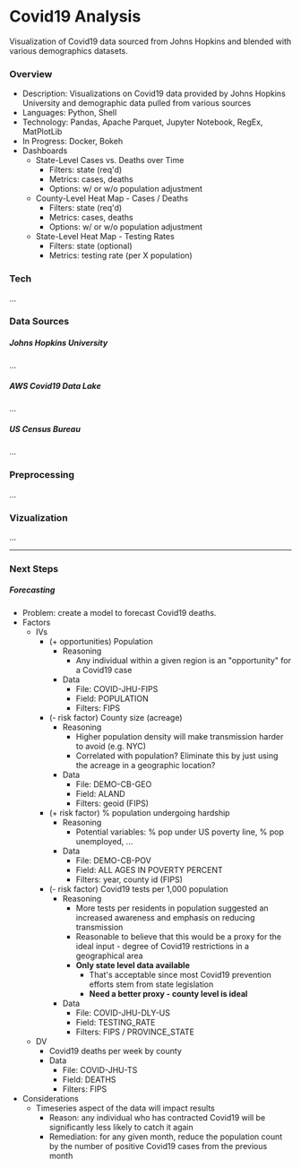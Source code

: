 # Covid19 Analysis
Visualization of Covid19 data sourced from Johns Hopkins and blended with various demographics datasets.

### Overview
- Description: Visualizations on Covid19 data provided by Johns Hopkins University and demographic data pulled from various sources
- Languages: Python, Shell
- Technology: Pandas, Apache Parquet, Jupyter Notebook, RegEx, MatPlotLib
- In Progress: Docker, Bokeh
- Dashboards
    - State-Level Cases vs. Deaths over Time
        - Filters: state (req'd)
        - Metrics: cases, deaths
        - Options: w/ or w/o population adjustment
    - County-Level Heat Map - Cases / Deaths
        - Filters: state (req'd)
        - Metrics: cases, deaths
        - Options: w/ or w/o population adjustment
    - State-Level Heat Map - Testing Rates
        - Filters: state (optional)
        - Metrics: testing rate (per X population)

### Tech
...

### Data Sources

##### Johns Hopkins University
...

##### AWS Covid19 Data Lake
...

##### US Census Bureau
...

### Preprocessing
...

### Vizualization
...

---

### Next Steps
##### Forecasting
- Problem: create a model to forecast Covid19 deaths.
- Factors
  - IVs
    - (+ opportunities) Population
      - Reasoning
          - Any individual within a given region is an "opportunity" for a Covid19 case
      - Data
          - File: COVID-JHU-FIPS
          - Field: POPULATION
          - Filters: FIPS
    - (- risk factor) County size (acreage)
      - Reasoning
          - Higher population density will make transmission harder to avoid (e.g. NYC)
          - Correlated with population? Eliminate this by just using the acreage in a geographic location?
      - Data
          - File: DEMO-CB-GEO
          - Field: ALAND
          - Filters: geoid (FIPS)
    - (+ risk factor) % population undergoing hardship
      - Reasoning
        - Potential variables: % pop under US poverty line, % pop unemployed, ...
      - Data
          - File: DEMO-CB-POV
          - Field: ALL AGES IN POVERTY PERCENT
          - Filters: year, county id (FIPS)
    - (- risk factor) Covid19 tests per 1,000 population
      - Reasoning
          - More tests per residents in population suggested an increased awareness and emphasis on reducing transmission
          - Reasonable to believe that this would be a proxy for the ideal input - degree of Covid19 restrictions in a geographical area
          - **Only state level data available**
              - That's acceptable since most Covid19 prevention efforts stem from state legislation
              - **Need a better proxy - county level is ideal**
      - Data
          - File: COVID-JHU-DLY-US
          - Field: TESTING_RATE
          - Filters: FIPS / PROVINCE_STATE
  - DV
    - Covid19 deaths per week by county
    - Data
        - File: COVID-JHU-TS
        - Field: DEATHS
        - Filters: FIPS
- Considerations
  - Timeseries aspect of the data will impact results
    - Reason: any individual who has contracted Covid19 will be significantly less likely to catch it again
    - Remediation: for any given month, reduce the population count by the number of positive Covid19 cases from the previous month
